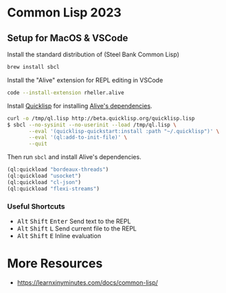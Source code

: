 # Common Lisp 2023

## Setup for MacOS & VSCode

Install the standard distribution of (Steel Bank Common Lisp)

```sh
brew install sbcl
```

Install the "Alive" extension for REPL editing in VSCode

```sh
code --install-extension rheller.alive
```

Install [Quicklisp](https://www.quicklisp.org/beta/) for installing [Alive's dependencies](https://github.com/nobody-famous/alive#extension-requirements).

```sh
curl -o /tmp/ql.lisp http://beta.quicklisp.org/quicklisp.lisp
$ sbcl --no-sysinit --no-userinit --load /tmp/ql.lisp \
       --eval '(quicklisp-quickstart:install :path "~/.quicklisp")' \
       --eval '(ql:add-to-init-file)' \
       --quit
```

Then run `sbcl` and install Alive's dependencies.

```cl
(ql:quickload "bordeaux-threads")
(ql:quickload "usocket")
(ql:quickload "cl-json")
(ql:quickload "flexi-streams")
```

### Useful Shortcuts
- <kbd>Alt</kbd> <kbd>Shift</kbd> <kbd>Enter</kbd> Send text to the REPL
- <kbd>Alt</kbd> <kbd>Shift</kbd> <kbd>L</kbd> Send current file to the REPL
- <kbd>Alt</kbd> <kbd>Shift</kbd> <kbd>E</kbd> Inline evaluation

# More Resources
- https://learnxinyminutes.com/docs/common-lisp/
